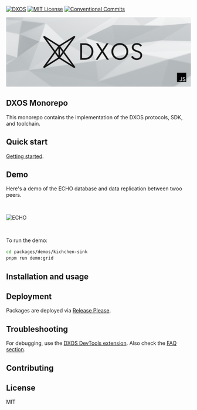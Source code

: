 [![DXOS](https://img.shields.io/circleci/build/gh/dxos/dxos/main?style=flat&token=dfa4d4d2d6b8a794bcb5f5772096beb2006cdfa8)](https://circleci.com/gh/dxos/dxos)
[![MIT License](https://img.shields.io/npm/l/@dxos/client?style=flat)](https://github.com/dxos/dxos/blob/main/LICENSE)
[![Conventional Commits](https://img.shields.io/badge/Conventional%20Commits-1.0.0-yellow.svg?style=flat)](https://conventionalcommits.org)

![js-dxos](./docs/assets/images/github-repo-banner.png)

## DXOS Monorepo

This monorepo contains the implementation of the DXOS protocols, SDK, and toolchain.

## Quick start

[Getting started](./docs/getting-started.md).

## Demo

Here's a demo of the ECHO database and data replication between twoo peers.

<br/>

![ECHO](https://user-images.githubusercontent.com/3523355/158708286-f9a8c5f1-83ed-4bac-ab9e-65ddb6861fe3.gif)

<br/>

To run the demo:

```bash
cd packages/demos/kichchen-sink
pnpm run demo:grid
```

## Installation and usage

## Deployment

Packages are deployed via [Release Please](https://github.com/dxos/protocols/blob/main/docs/internal/getting-started.md#release-process).

## Troubleshooting

For debugging, use the [DXOS DevTools extension](./packages/sdk/devtools-extension/README.md).
Also check the [FAQ section](./docs/internal/getting-started.md#FAQ).

## Contributing

## License

MIT
